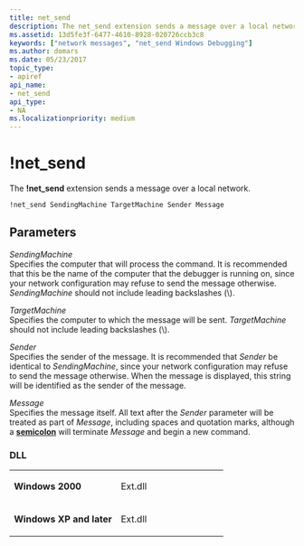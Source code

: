 ```yaml
---
title: net_send
description: The net_send extension sends a message over a local network.
ms.assetid: 13d5fe3f-6477-4610-8928-020726ccb3c8
keywords: ["network messages", "net_send Windows Debugging"]
ms.author: domars
ms.date: 05/23/2017
topic_type:
- apiref
api_name:
- net_send
api_type:
- NA
ms.localizationpriority: medium
---
```


# !net\_send


The **!net\_send** extension sends a message over a local network.

```dbgcmd
!net_send SendingMachine TargetMachine Sender Message
```

## <span id="ddk__net_send_dbg"></span><span id="DDK__NET_SEND_DBG"></span>Parameters


<span id="_______SendingMachine______"></span><span id="_______sendingmachine______"></span><span id="_______SENDINGMACHINE______"></span> *SendingMachine*   
Specifies the computer that will process the command. It is recommended that this be the name of the computer that the debugger is running on, since your network configuration may refuse to send the message otherwise. *SendingMachine* should not include leading backslashes (\\\).

<span id="_______TargetMachine______"></span><span id="_______targetmachine______"></span><span id="_______TARGETMACHINE______"></span> *TargetMachine*   
Specifies the computer to which the message will be sent. *TargetMachine* should not include leading backslashes (\\\).

<span id="_______Sender______"></span><span id="_______sender______"></span><span id="_______SENDER______"></span> *Sender*   
Specifies the sender of the message. It is recommended that *Sender* be identical to *SendingMachine*, since your network configuration may refuse to send the message otherwise. When the message is displayed, this string will be identified as the sender of the message.

<span id="_______Message______"></span><span id="_______message______"></span><span id="_______MESSAGE______"></span> *Message*   
Specifies the message itself. All text after the *Sender* parameter will be treated as part of *Message*, including spaces and quotation marks, although a [**semicolon**](----command-separator-.md) will terminate *Message* and begin a new command.

### <span id="DLL"></span><span id="dll"></span>DLL

<table>
<colgroup>
<col width="50%" />
<col width="50%" />
</colgroup>
<tbody>
<tr class="odd">
<td align="left"><p><strong>Windows 2000</strong></p></td>
<td align="left"><p>Ext.dll</p></td>
</tr>
<tr class="even">
<td align="left"><p><strong>Windows XP and later</strong></p></td>
<td align="left"><p>Ext.dll</p></td>
</tr>
</tbody>
</table>

 

 

 





